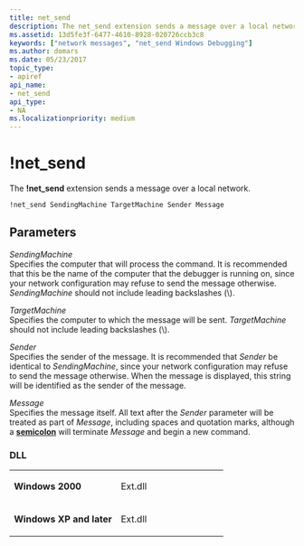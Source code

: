 ```yaml
---
title: net_send
description: The net_send extension sends a message over a local network.
ms.assetid: 13d5fe3f-6477-4610-8928-020726ccb3c8
keywords: ["network messages", "net_send Windows Debugging"]
ms.author: domars
ms.date: 05/23/2017
topic_type:
- apiref
api_name:
- net_send
api_type:
- NA
ms.localizationpriority: medium
---
```


# !net\_send


The **!net\_send** extension sends a message over a local network.

```dbgcmd
!net_send SendingMachine TargetMachine Sender Message
```

## <span id="ddk__net_send_dbg"></span><span id="DDK__NET_SEND_DBG"></span>Parameters


<span id="_______SendingMachine______"></span><span id="_______sendingmachine______"></span><span id="_______SENDINGMACHINE______"></span> *SendingMachine*   
Specifies the computer that will process the command. It is recommended that this be the name of the computer that the debugger is running on, since your network configuration may refuse to send the message otherwise. *SendingMachine* should not include leading backslashes (\\\).

<span id="_______TargetMachine______"></span><span id="_______targetmachine______"></span><span id="_______TARGETMACHINE______"></span> *TargetMachine*   
Specifies the computer to which the message will be sent. *TargetMachine* should not include leading backslashes (\\\).

<span id="_______Sender______"></span><span id="_______sender______"></span><span id="_______SENDER______"></span> *Sender*   
Specifies the sender of the message. It is recommended that *Sender* be identical to *SendingMachine*, since your network configuration may refuse to send the message otherwise. When the message is displayed, this string will be identified as the sender of the message.

<span id="_______Message______"></span><span id="_______message______"></span><span id="_______MESSAGE______"></span> *Message*   
Specifies the message itself. All text after the *Sender* parameter will be treated as part of *Message*, including spaces and quotation marks, although a [**semicolon**](----command-separator-.md) will terminate *Message* and begin a new command.

### <span id="DLL"></span><span id="dll"></span>DLL

<table>
<colgroup>
<col width="50%" />
<col width="50%" />
</colgroup>
<tbody>
<tr class="odd">
<td align="left"><p><strong>Windows 2000</strong></p></td>
<td align="left"><p>Ext.dll</p></td>
</tr>
<tr class="even">
<td align="left"><p><strong>Windows XP and later</strong></p></td>
<td align="left"><p>Ext.dll</p></td>
</tr>
</tbody>
</table>

 

 

 





